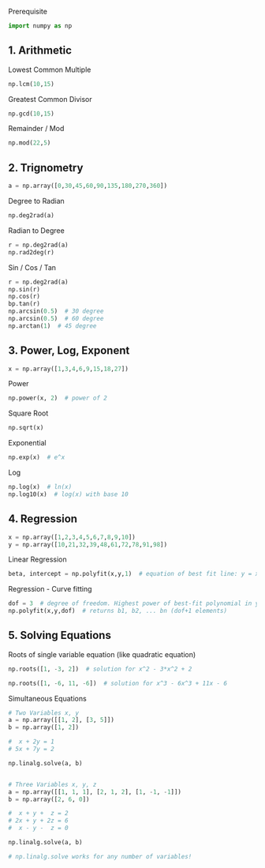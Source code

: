Prerequisite
```python
import numpy as np 
```

## 1. Arithmetic

Lowest Common Multiple
```python
np.lcm(10,15)
```
Greatest Common Divisor
```python
np.gcd(10,15)
```

Remainder / Mod
```python
np.mod(22,5)
```


## 2. Trignometry
```python
a = np.array([0,30,45,60,90,135,180,270,360])
```

Degree to Radian
```python
np.deg2rad(a)
```

Radian to Degree
```python
r = np.deg2rad(a)
np.rad2deg(r)
```

Sin / Cos / Tan 
```python
r = np.deg2rad(a)
np.sin(r)
np.cos(r)
bp.tan(r)
np.arcsin(0.5)  # 30 degree
np.arcsin(0.5)  # 60 degree
np.arctan(1)  # 45 degree
```

## 3. Power, Log, Exponent
```python
x = np.array([1,3,4,6,9,15,18,27])
```

Power
```python
np.power(x, 2)  # power of 2
```

Square Root
```python
np.sqrt(x)
```

Exponential
```python
np.exp(x)  # e^x
```

Log
```python
np.log(x)  # ln(x)
np.log10(x)  # log(x) with base 10

```

## 4. Regression
```python
x = np.array([1,2,3,4,5,6,7,8,9,10])
y = np.array([10,21,32,39,48,61,72,78,91,98])
```

Linear Regression
```python
beta, intercept = np.polyfit(x,y,1)  # equation of best fit line: y = x * beta + intercept
```

Regression - Curve fitting 
```python
dof = 3  # degree of freedom. Highest power of best-fit polynomial in y = x^dof * b1 + x^(dof-1) * b2 + ... + bn
np.polyfit(x,y,dof)  # returns b1, b2, ... bn (dof+1 elements)
```


## 5. Solving Equations

Roots of single variable equation (like quadratic equation)

```python
np.roots([1, -3, 2])  # solution for x^2 - 3*x^2 + 2

np.roots([1, -6, 11, -6])  # solution for x^3 - 6x^3 + 11x - 6

```


Simultaneous Equations
```python
# Two Variables x, y
a = np.array([[1, 2], [3, 5]])
b = np.array([1, 2])

#  x + 2y = 1
# 5x + 7y = 2

np.linalg.solve(a, b)


# Three Variables x, y, z
a = np.array([[1, 1, 1], [2, 1, 2], [1, -1, -1]])
b = np.array([2, 6, 0])

#  x + y +  z = 2
# 2x + y + 2z = 6
#  x - y -  z = 0

np.linalg.solve(a, b)

# np.linalg.solve works for any number of variables!
```


